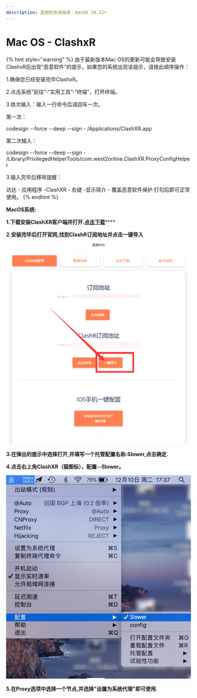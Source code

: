 ```yaml
---
description: 适用的系统版本：macOS 10.12+
---
```


# Mac OS - ClashxR

{% hint style="warning" %}
由于最新版本Mac OS的更新可能会导致安装ClashxR后出现“恶意软件”的提示，如果您的系统出现该提示，请按此顺序操作：

1.确保您已经安装完毕ClashxR。

2.点击系统“前往”-“实用工具”-“终端”，打开终端。

3.依次输入：输入一行命令后请回车一次。

第一次：

codesign --force --deep --sign - /Applications/ClashXR.app

第二次输入：

codesign --force --deep --sign - /Library/PrivilegedHelperTools/com.west2online.ClashXR.ProxyConfigHelper

3.输入完毕后移除提醒：

访达 - 应用程序  -ClashXR - 右键  -显示简介 - 覆盖恶意软件保护 打勾后即可正常使用。
{% endhint %}

**MacOS系统:**

**1.下载安装ClashXR客户端并打开.**[**点击下载**](https://slower.lanzous.com/i97s4yh)\*\*\*\*

**2.安装完毕后打开官网,找到ClashR订阅地址并点击一键导入**

![](../.gitbook/assets/tu-pian%20%283%29.png)

**3.在弹出的提示中选择打开,并填写一个托管配置名称:Slower,点击确定.**

**4.点击右上角ClashXR（猫图标），配置--Slower。**

![](../.gitbook/assets/tu-pian%20%284%29.png)

**5.在Proxy选项中选择一个节点,并选择"设置为系统代理"即可使用.**

